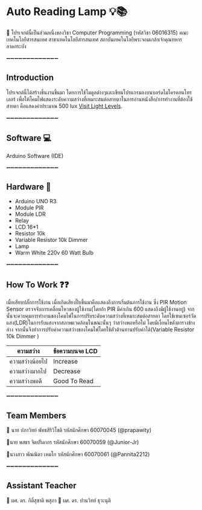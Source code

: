 # Auto Reading Lamp :bulb::books:


:pencil: โปรเจกต์นี้เป็นส่วนหนึ่งของวิชา Computer Programming (รหัสวิชา 06016315)
คณะเทคโนโลยีสารสนเทศ สาขาเทคโนโลยีสารสนเทศ 
สถาบันเทคโนโลยีพระจอมเกล้าเจ้าคุณทหารลาดกระบัง

:heavy_minus_sign::heavy_minus_sign::heavy_minus_sign::heavy_minus_sign::heavy_minus_sign::heavy_minus_sign::heavy_minus_sign::heavy_minus_sign::heavy_minus_sign::heavy_minus_sign::heavy_minus_sign::heavy_minus_sign::heavy_minus_sign:
## Introduction
โปรเจกต์นี้ได้สร้างชิ้นงานขึ้นมา โดยการใช้โมดูลต่างๆและเขียนโปรแกรมลงบนบอร์ดไมโครคอนโทรเลอร์ เพื่อให้โคมไฟแสดงระดับความสว่างที่เหมาะสมต่อสายตาในการอ่านหนังสือ/การทำงานที่ต้องใช้สายตา คือแสดงค่าประมาณ 500 lux [Visit Light Levels](https://www.noao.edu/education/QLTkit/ACTIVITY_Documents/Safety/LightLevels_outdoor+indoor.pdf). 


:heavy_minus_sign::heavy_minus_sign::heavy_minus_sign::heavy_minus_sign::heavy_minus_sign::heavy_minus_sign::heavy_minus_sign::heavy_minus_sign::heavy_minus_sign::heavy_minus_sign::heavy_minus_sign::heavy_minus_sign::heavy_minus_sign:
## Software :computer:
Arduino Software (IDE)

:heavy_minus_sign::heavy_minus_sign::heavy_minus_sign::heavy_minus_sign::heavy_minus_sign::heavy_minus_sign::heavy_minus_sign::heavy_minus_sign::heavy_minus_sign::heavy_minus_sign::heavy_minus_sign::heavy_minus_sign::heavy_minus_sign:
## Hardware :electric_plug:
* Arduino UNO R3
* Module PIR 
* Module LDR 
* Relay 
* LCD 16*1
* Resistor 10k 
* Variable Resistor 10k Dimmer 
* Lamp
* Warm White 220v 60 Watt Bulb

:heavy_minus_sign::heavy_minus_sign::heavy_minus_sign::heavy_minus_sign::heavy_minus_sign::heavy_minus_sign::heavy_minus_sign::heavy_minus_sign::heavy_minus_sign::heavy_minus_sign::heavy_minus_sign::heavy_minus_sign::heavy_minus_sign:
## How To Work :question::question:
เมื่อเสียบปลั๊กการใช้งาน เมื่อเกิดเสียงปี๊บขึ้นมาคือแสดงถึงการเริ่มต้นการใช้งาน ซึ่ง PIR Motion Sensor ตรวจจับการเคลื่อนไหวของผู้ใช้งาน(โดยถ้า PIR มีค่าเกิน 600 แสดงถึงมีผู้ใช้งานอยู่) จากนั้นจะควบคุมการทำงานของโคมไฟในการปรับระดับความสว่างที่เหมาะสมต่อสายตา โดยใช้เซนเซอร์วัดแสง(LDR)ในการรับแสงจากสภาพแวดล้อมในขณะนั้นๆ ว่าสว่างพอหรือไม่ โดยมีเงื่อนไขดังตารางข้างล่าง จากนั้นจึงทำการปรับค่าความสว่างของโคมไฟโดยใช้ตัวต้านทานปรับค่าได้(Variable Resistor 10k Dimmer )

ความสว่าง | ข้อความบนจอ LCD
------------ | -------------
ความสว่างน้อยไป | Increase
ความสว่างมากไป | Decrease
ความสว่างพอดี | Good To Read


:heavy_minus_sign::heavy_minus_sign::heavy_minus_sign::heavy_minus_sign::heavy_minus_sign::heavy_minus_sign::heavy_minus_sign::heavy_minus_sign::heavy_minus_sign::heavy_minus_sign::heavy_minus_sign::heavy_minus_sign::heavy_minus_sign:
## Team Members
:bust_in_silhouette: นาย ปภาวิทย์ พัทธสิริวิโชติ รหัสนักศึกษา 60070045 (@prapawity)

:bust_in_silhouette:นาย พสธร จิตปรีดากร รหัสนักศึกษา 60070059 (@Junior-Jr)

:bust_in_silhouette:นางสาว พัณณิตา เหมโก รหัสนักศึกษา 60070061 (@Pannita2212)


:heavy_minus_sign::heavy_minus_sign::heavy_minus_sign::heavy_minus_sign::heavy_minus_sign::heavy_minus_sign::heavy_minus_sign::heavy_minus_sign::heavy_minus_sign::heavy_minus_sign::heavy_minus_sign::heavy_minus_sign::heavy_minus_sign:
## Assistant Teacher
:busts_in_silhouette: ผศ. ดร. กิติ์สุชาติ พสุภา
    :busts_in_silhouette: ผศ. ดร. ปานวิทย์ ธุวะนุติ
    

